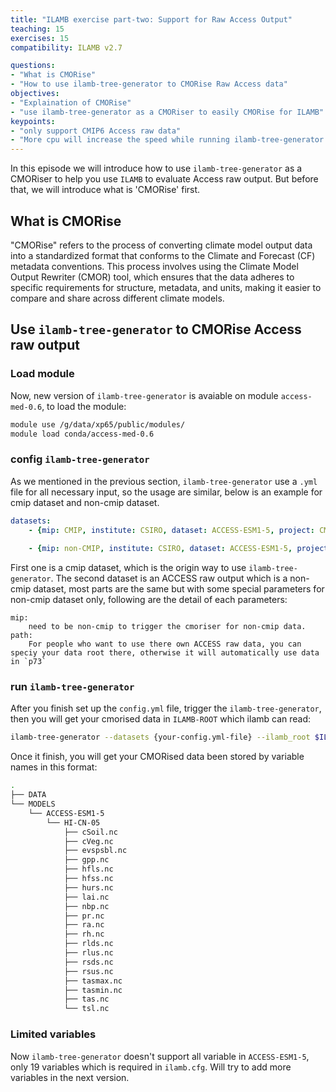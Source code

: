 ```yaml
---
title: "ILAMB exercise part-two: Support for Raw Access Output"
teaching: 15
exercises: 15
compatibility: ILAMB v2.7

questions:
- "What is CMORise"
- "How to use ilamb-tree-generator to CMORise Raw Access data"
objectives:
- "Explaination of CMORise"
- "use ilamb-tree-generator as a CMORiser to easily CMORise for ILAMB"
keypoints:
- "only support CMIP6 Access raw data"
- "More cpu will increase the speed while running ilamb-tree-generator as a CMORiser"
---
```


In this episode we will introduce how to use `ilamb-tree-generator` as a CMORiser to help you use `ILAMB` to evaluate Access raw output. But before that, we will introduce what is 'CMORise' first.

## What is CMORise

"CMORise" refers to the process of converting climate model output data into a standardized format that conforms to the Climate and Forecast (CF) metadata conventions. This process involves using the Climate Model Output Rewriter (CMOR) tool, which ensures that the data adheres to specific requirements for structure, metadata, and units, making it easier to compare and share across different climate models.

## Use `ilamb-tree-generator` to CMORise Access raw output

### Load module

Now, new version of `ilamb-tree-generator` is avaiable on module `access-med-0.6`, to load the module:
```bash
module use /g/data/xp65/public/modules/
module load conda/access-med-0.6
```

### config `ilamb-tree-generator`

As we mentioned in the previous section, `ilamb-tree-generator` use a `.yml` file for all necessary input, so the usage are similar, below is an example for cmip dataset and non-cmip dataset.
```yml
datasets:
    - {mip: CMIP, institute: CSIRO, dataset: ACCESS-ESM1-5, project: CMIP6, exp: historical, ensemble: r1i1p1f1}
    
    - {mip: non-CMIP, institute: CSIRO, dataset: ACCESS-ESM1-5, project: CMIP6, exp: HI-CN-05}
```

First one is a cmip dataset, which is the origin way to use `ilamb-tree-generator`. The second dataset is an ACCESS raw output which is a non-cmip dataset, most parts are the same but with some special parameters for non-cmip dataset only, following are the detail of each parameters:

```
mip: 
    need to be non-cmip to trigger the cmoriser for non-cmip data.
path:
    For people who want to use there own ACCESS raw data, you can speciy your data root there, otherwise it will automatically use data in `p73` 
```

### run `ilamb-tree-generator`

After you finish set up the `config.yml` file, trigger the `ilamb-tree-generator`, then you will get your cmorised data in `ILAMB-ROOT` which ilamb can read:

```bash
ilamb-tree-generator --datasets {your-config.yml-file} --ilamb_root $ILAMB_ROOT
```
Once it finish, you will get your CMORised data been stored by variable names in this format:

```bash
.
├── DATA
└── MODELS
    └── ACCESS-ESM1-5
        └── HI-CN-05
            ├── cSoil.nc
            ├── cVeg.nc
            ├── evspsbl.nc
            ├── gpp.nc
            ├── hfls.nc
            ├── hfss.nc
            ├── hurs.nc
            ├── lai.nc
            ├── nbp.nc
            ├── pr.nc
            ├── ra.nc
            ├── rh.nc
            ├── rlds.nc
            ├── rlus.nc
            ├── rsds.nc
            ├── rsus.nc
            ├── tasmax.nc
            ├── tasmin.nc
            ├── tas.nc
            └── tsl.nc
```

### Limited variables

Now `ilamb-tree-generator` doesn't support all variable in `ACCESS-ESM1-5`, only 19 variables which is required in `ilamb.cfg`. Will try to add more variables in the next version.